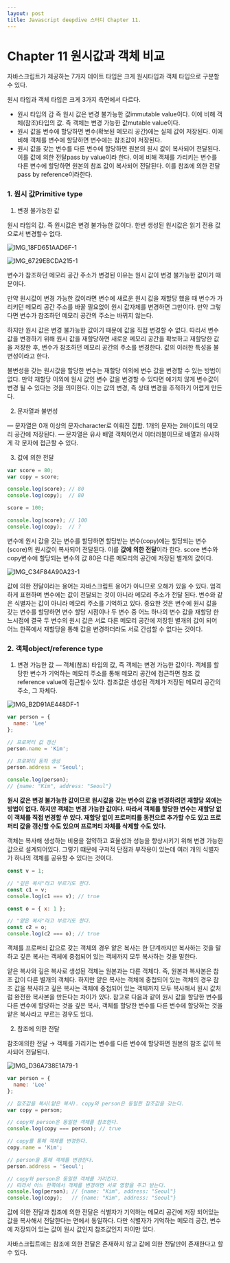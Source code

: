 ```yaml
---
layout: post
title: Javascript deepdive 스터디 Chapter 11.
---
```


# Chapter 11 원시값과 객체 비교

<aside>
자바스크립트가 제공하는 7가지 데이트 타입은 크게 원시타입과 객체 타입으로 구분할 수 있다.

원시 타입과 객체 타입은 크게 3가지 측면에서 다르다.

- 원시 타입의 갑 즉 원시 값은 변경 불가능한 값immutable value이다. 이에 비해 객체(참조)타입의 값. 즉 객체는 변경 가능한 값mutable value이다.
- 원시 값을 변수에 할당하면 변수(확보된 메모리 공간)에는 실제 값이 저장된다. 이에 비해 객체를 변수에 할당하면 변수에는 참조값이 저장된다.
- 원시 값을 갖는 변수를 다른 변수에 할당하면 원본의 원시 값이 복사되어 전달된다. 
이를 값에 의한 전달pass by value이라 한다. 이에 비해 객체를 가리키는 변수를 다른 변수에 할당하면 원본의 참조 값이 복사되어 전달된다. 이를 참조에 의한 전달pass by reference이라한다.
</aside>

### 1. 원시 값Primitive type

1) 변경 불가능한 값

원시 타입의 값. 즉 원시값은 변경 불가능한 값이다. 한번 생성된 원시값은 읽기 전용 값으로서 변경할수 없다.

![IMG_18FD651AAD6F-1](https://user-images.githubusercontent.com/115977201/210241157-6bef9ce4-bba9-420d-bfa4-56e58e99efd6.jpeg)

![IMG_6729EBCDA215-1](https://user-images.githubusercontent.com/115977201/210241163-08b0c201-9f77-4c8b-98b6-dca0787156ce.jpeg)

변수가 참조하던 메모리 공간 주소가 
변경된 이유는 원시 값이 
변경 불가능한 값이기 때문이다. 

만약 원시값이 변경 가능한 값이라면 변수에 새로운 원시 값을 재할당 했을 때 변수가 가리키던 메모리 공간 주소를 바꿀 필요없이 원시 값자체를 변경하면 
그만이다.
만약 그렇다면 변수가 참조하던 메모리 공간의 주소는 바뀌지 않는다.

하지만 원시 값은 변경 불가능한 값이기 때문에 값을 직접 변경할 수 없다. 따리서 변수 값을 변경하기 위해
원시 값을 재할당하면 새로운 메모리 공간을 확보하고 재할당한 값을 저장한 후, 변수가 참조하던 메모리 공간의 주소를 변경한다. 값의 이러한 특성을 불변성이라고 한다.

불변성을 갖는 원시값을 할당한 변수는 재할당 이외에 변수 값을 변경할 수 있는 방법이 없다. 만약 재할당 이외에
원시 값인 변수 값을 변경할 수 있다면 예기치 않게 변수값이 변경 될 수 있다는 것을 의미한다. 이는 값의 변경,
즉 상태 변경을 추적하기 어렵게 만든다.

2) 문자열과 불변성

— 문자열은 0개 이상의 문자character로 이뤄진 집합. 1개의 문자는 2바이트의 메모리 공간에 저장된다.
— 문자열은 유사 배열 객체이면서 이터러블이므로 배열과 유사하게 각 문자에 접근할 수 있다.

3) 값에 의한 전달

```jsx
var score = 80;
var copy = score;

console.log(score); // 80
console.log(copy);  // 80

score = 100;

console.log(score); // 100
console.log(copy);  // ?
```

변수에 원시 값을 갖는 변수를 할당하면 할당받는 
변수(copy)에는 할당되는 변수(score)의 원시값이 복사되어 전달된다. 이를 **값에 의한 전달**이라 한다. 
score 변수와 copy변수에 할당되는 
변수의 값 80은 다른 메모리의 공간에 
저장된 별개의 값이다.

![IMG_C34F84A90A23-1](https://user-images.githubusercontent.com/115977201/210241236-3aec2e89-aaec-4f65-9699-b4de657a779c.jpeg)


값에 의한 전달이라는 용어는 자바스크립트 용어가 아니므로 오해가 있을 수 있다.
엄격하게 표현하며 변수에는 값이 전달되는 것이 아니라 메모리 주소가 전달 된다. 
변수와 같은 식별자는 값이 아니라 메모리 주소를 기억하고 있다.
중요한 것은 변수에 원시 값을 갖는 변수를 할당하면 변수 할당 시점이나 두 변수 중 어느 하나의 변수 값을 재할당 한느시점에 결국 두 변수의 원시 값은 서로 다른 메모리 공간에 저장된 별개의 값이 되어 어느 한쪽에서 재할당을 통해 값을 변경하더라도 서로 간섭할 수 없다는 것이다.

### 2. 객체object/reference type

1) 변경 가능한 값 — 객체(참조) 타입의 값, 즉 객체는 변경 가능한 값이다.
객체를 할당한 변수가 기억하는 메모리 주소를 통해 메모리 공간에 접근하면 
참조 값reference value에 접근할수 있다. 
참조값은 생성된 객체가 저장된 메모리 공간의 주소, 그 자체다.

![IMG_B2D91AE448DF-1](https://user-images.githubusercontent.com/115977201/210241284-4e76f865-577d-48fa-a871-233aeb18af24.jpeg)


```jsx
var person = {
  name: 'Lee'
};

// 프로퍼티 값 갱신
person.name = 'Kim';

// 프로퍼티 동적 생성
person.address = 'Seoul';

console.log(person); 
// {name: "Kim", address: "Seoul"}
```

**원시 값은 변경 불가능한 값이므로 원시값을 갖는 변수의 값을 변경하려면 재할당 외에는 방법이 없다.
하지만 객체는 변경 가능한 값이다. 따라서 객체를 할당한 변수는 재할당 없이 객체를 직접 변경할 쑤 있다.
재할당 없이 프로퍼티를 동전으로 추가할 수도 있고 프로퍼티 값을 갱신할 수도 있으며 
프로퍼티 자체를 삭제할 수도 있다.**

객체는 복사해 생성하는 비용을 절약하고 효율성과 성능을 향상시키기 위해 변경 가능한 값으로 설계되어있다.
그렇기 떄문에 구저적 단점과 부작용이 있는데 여러 개의 식별자가 하나의 객체를 공유할 수 있다는 것이다.

```jsx
const v = 1;

// "깊은 복사"라고 부르기도 한다.
const c1 = v;
console.log(c1 === v); // true

const o = { x: 1 };

// "얕은 복사"라고 부르기도 한다.
const c2 = o;
console.log(c2 === o); // true
```

객체를 프로퍼티 값으로 갖는 객체의 경우 얕은 복사는 한 단계까지만 복사하는 것을 말하고 깊은 복사는 객체에 중첩되어 있는 객체까지 모두 복사하는 것을 말한다.

얕은 복사와 깊은 복사로 생성된 객체는 원본과는 다른 객체다. 즉, 원본과 복사본은 참조 값이 다른 별개의 객체다. 하지만 얕은 복사는 객체에 중첩되어 있는 객체의 경우 참조 값을 복사하고 깊은 복사는 객체에 중첩되어 있는 객체까지 모두 복사해서 원시 값처럼 완전한 복사본을 만든다는 차이가 있다.
참고로 다음과 같이 원시 값을 할당한 변수를 다른 변수에 할당하는 것을 깊은 복사, 객체를 할당한 변수를 다른 변수에 할당하는 것을 얕은 복사라고 부르는 경우도 있다.

2) 참조에 의한 전달

참조에의한 전달 → 객체를 가리키는 변수를 다른 변수에 할당하면 원본의 참조 값이 복사되어 전달된다.

![IMG_D36A738E1A79-1](https://user-images.githubusercontent.com/115977201/210241316-b3a9b831-dc6b-48b7-b039-c29bb52797df.jpeg)


```jsx
var person = {
  name: 'Lee'
};

// 참조값을 복사(얕은 복사). copy와 person은 동일한 참조값을 갖는다.
var copy = person;

// copy와 person은 동일한 객체를 참조한다.
console.log(copy === person); // true

// copy를 통해 객체를 변경한다.
copy.name = 'Kim';

// person을 통해 객체를 변경한다.
person.address = 'Seoul';

// copy와 person은 동일한 객체를 가리킨다.
// 따라서 어느 한쪽에서 객체를 변경하면 서로 영향을 주고 받는다.
console.log(person); // {name: "Kim", address: "Seoul"}
console.log(copy);   // {name: "Kim", address: "Seoul"}
```

값에 의한 전달과 참조에 의한 전달은 식별자가 기억하는 메모리 공간에 저장 되어있는 값을 복사해서 전달한다는 면에서 동일하다. 다만 식별자가 기억하는 메모리 공간,  변수에 저장되어 있는 값이 원시 값인지 참조값인지 차이만 있다.

자바스크립트에는 참조에 의한 전달은 존재하지 않고 값에 의한 전달만이 존재한다고 할수 있다.
